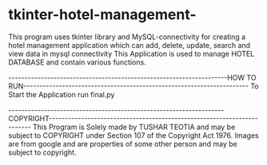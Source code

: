 # tkinter-hotel-management-
This program uses tkinter library and MySQL-connectivity for creating a hotel management application which can add, delete, update, search and view data in mysql connectivity 
This Application is used to manage HOTEL DATABASE and contain various functions.

--------------------------------------------------------------------HOW TO RUN----------------------------------------------------------------------
To Start the Application run final.py 

-------------------------------------------------------------------COPYRIGHT------------------------------------------------------------------------
This Program is Solely made by TUSHAR TEOTIA and may be subject to COPYRIGHT under Section 107 of the Copyright Act 1976. Images are from google and 
are properties of some other person and may be subject to copyright.
